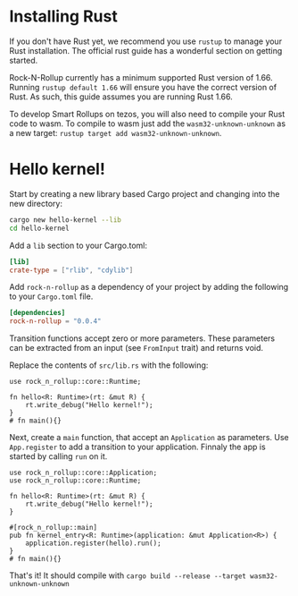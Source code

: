 # Installing Rust

If you don't have Rust yet, we recommend you use `rustup` to manage your Rust installation. The official rust guide has a wonderful section on getting started.

Rock-N-Rollup currently has a minimum supported Rust version of 1.66. Running `rustup default 1.66` will ensure you have the correct version of Rust. As such, this guide assumes you are running Rust 1.66.

To develop Smart Rollups on tezos, you will also need to compile your Rust code to wasm. To compile to wasm just add the `wasm32-unknown-unknown` as a new target: `rustup target add wasm32-unknown-unknown`.

# Hello kernel!

Start by creating a new library based Cargo project and changing into the new directory:

```bash
cargo new hello-kernel --lib
cd hello-kernel
```

Add a `lib` section to your Cargo.toml:

```toml
[lib]
crate-type = ["rlib", "cdylib"]
```

Add `rock-n-rollup` as a dependency of your project by adding the following to your `Cargo.toml` file.

```toml
[dependencies]
rock-n-rollup = "0.0.4"
```

Transition functions accept zero or more parameters. These parameters can be extracted from an input (see `FromInput` trait) and returns void.

Replace the contents of `src/lib.rs` with the following:

```rust,noplayground
use rock_n_rollup::core::Runtime;

fn hello<R: Runtime>(rt: &mut R) {
    rt.write_debug("Hello kernel!");
}
# fn main(){}
```

Next, create a `main` function, that accept an `Application` as parameters. Use `App.register` to add a transition to your application. Finnaly the app is started by calling `run` on it.

```rust,noplayground
use rock_n_rollup::core::Application;
use rock_n_rollup::core::Runtime;

fn hello<R: Runtime>(rt: &mut R) {
    rt.write_debug("Hello kernel!");
}

#[rock_n_rollup::main]
pub fn kernel_entry<R: Runtime>(application: &mut Application<R>) {
    application.register(hello).run();
}
# fn main(){}
```

That's it! It should compile with `cargo build --release --target wasm32-unknown-unknown`
